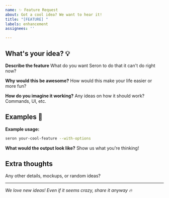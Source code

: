 ```yaml
---
name: ✨ Feature Request
about: Got a cool idea? We want to hear it!
title: "[FEATURE] "
labels: enhancement
assignees: ''

---
```


## What's your idea? 💡

**Describe the feature**
What do you want Seron to do that it can't do right now?

**Why would this be awesome?**
How would this make your life easier or more fun?

**How do you imagine it working?**
Any ideas on how it should work? Commands, UI, etc.

## Examples 🎯

**Example usage:**
```bash
seron your-cool-feature --with-options
```

**What would the output look like?**
Show us what you're thinking!

## Extra thoughts
Any other details, mockups, or random ideas?

---

*We love new ideas! Even if it seems crazy, share it anyway 🔥*